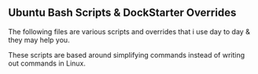 ## Ubuntu Bash Scripts & DockStarter Overrides

The following files are various scripts and overrides that i use day to day & they may help you.

These scripts are based around simplifying commands instead of writing out commands in Linux.

